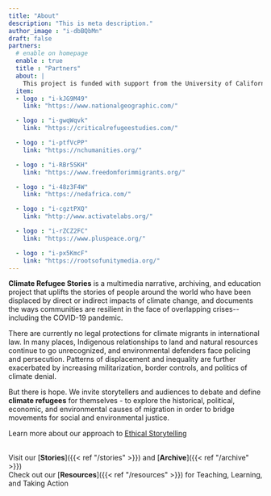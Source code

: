 ```yaml
---
title: "About"
description: "This is meta description."
author_image : "i-dbBQbMn"
draft: false
partners:
  # enable on homepage
  enable : true
  title : "Partners"
  about: |
    This project is funded with support from the University of California’s Critical Refugee Studies Collective, the National Geographic Society, and the North Carolina Humanities Council.
  item:
  - logo : "i-kJG9M49"
    link: "https://www.nationalgeographic.com/"

  - logo : "i-gwqWqvk"
    link: "https://criticalrefugeestudies.com/"

  - logo : "i-ptfVcPP"
    link: "https://nchumanities.org/"

  - logo : "i-RBr5SKH"
    link: "https://www.freedomforimmigrants.org/"

  - logo : "i-48z3F4W"
    link: "https://nedafrica.com/"

  - logo : "i-cgztPXQ"
    link: "http://www.activatelabs.org/"

  - logo : "i-rZCZ2FC"
    link: "https://www.pluspeace.org/"

  - logo : "i-px5KmcF"
    link: "https://rootsofunitymedia.org/"
---
```


**Climate Refugee Stories** is a multimedia narrative, archiving, and education project that uplifts the stories of people around the world who have been displaced by direct or indirect impacts of climate change, and documents the ways communities are resilient in the face of overlapping crises--including the COVID-19 pandemic.
 
There are currently no legal protections for climate migrants in international law. In many places, Indigenous relationships to land and natural resources continue to go unrecognized, and environmental defenders face policing and persecution. Patterns of displacement and inequality are further exacerbated by increasing militarization, border controls, and politics of climate denial.
 
But there is hope. We invite storytellers and audiences to debate and define **climate refugees** for themselves - to explore the historical, political, economic, and environmental causes of migration in order to bridge movements for social and environmental justice.

Learn more about our approach to [Ethical Storytelling](https://drive.google.com/file/d/1x75Omo3fhjdADClZyOVb-oO9BVIu9fDm/view?usp=sharing)  
​

Visit our [**Stories**]({{< ref "/stories" >}}) and [**Archive**]({{< ref "/archive" >}})  
Check out our [**Resources**]({{< ref "/resources" >}}) for Teaching, Learning, and Taking Action
​
